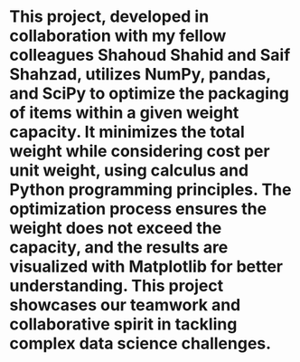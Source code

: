 # This project, developed in collaboration with my fellow colleagues Shahoud Shahid and Saif Shahzad, utilizes NumPy, pandas, and SciPy to optimize the packaging of items within a given weight capacity. It minimizes the total weight while considering cost per unit weight, using calculus and Python programming principles. The optimization process ensures the weight does not exceed the capacity, and the results are visualized with Matplotlib for better understanding. This project showcases our teamwork and collaborative spirit in tackling complex data science challenges.

